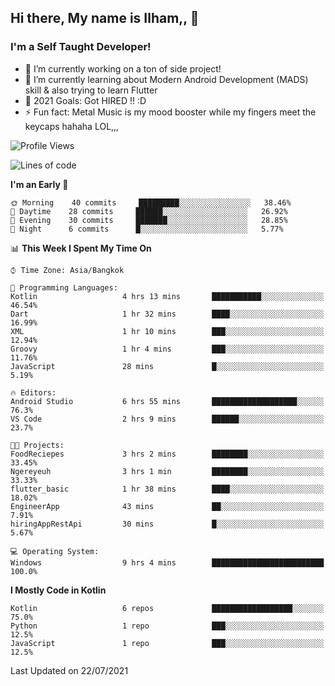 ## Hi there, My name is Ilham,, 👋


### I'm a Self Taught Developer!
- 🔭 I’m currently working on a ton of side project!
- 🌱 I’m currently learning about Modern Android Development (MADS) skill & also trying to learn Flutter
- 🥅 2021 Goals: Got HIRED !! :D
- ⚡ Fun fact: Metal Music is my mood booster while my fingers meet the keycaps hahaha LOL,,, 



<!--START_SECTION:waka-->
![Profile Views](http://img.shields.io/badge/Profile%20Views-0-blue)

![Lines of code](https://img.shields.io/badge/From%20Hello%20World%20I%27ve%20Written-376095%20lines%20of%20code-blue)

**I'm an Early 🐤** 

```text
🌞 Morning    40 commits     █████████░░░░░░░░░░░░░░░░   38.46% 
🌆 Daytime    28 commits     ██████░░░░░░░░░░░░░░░░░░░   26.92% 
🌃 Evening    30 commits     ███████░░░░░░░░░░░░░░░░░░   28.85% 
🌙 Night      6 commits      █░░░░░░░░░░░░░░░░░░░░░░░░   5.77%

```


📊 **This Week I Spent My Time On** 

```text
⌚︎ Time Zone: Asia/Bangkok

💬 Programming Languages: 
Kotlin                   4 hrs 13 mins       ███████████░░░░░░░░░░░░░░   46.54% 
Dart                     1 hr 32 mins        ████░░░░░░░░░░░░░░░░░░░░░   16.99% 
XML                      1 hr 10 mins        ███░░░░░░░░░░░░░░░░░░░░░░   12.94% 
Groovy                   1 hr 4 mins         ███░░░░░░░░░░░░░░░░░░░░░░   11.76% 
JavaScript               28 mins             █░░░░░░░░░░░░░░░░░░░░░░░░   5.19%

🔥 Editors: 
Android Studio           6 hrs 55 mins       ███████████████████░░░░░░   76.3% 
VS Code                  2 hrs 9 mins        ██████░░░░░░░░░░░░░░░░░░░   23.7%

🐱‍💻 Projects: 
FoodReciepes             3 hrs 2 mins        ████████░░░░░░░░░░░░░░░░░   33.45% 
Ngereyeuh                3 hrs 1 min         ████████░░░░░░░░░░░░░░░░░   33.33% 
flutter_basic            1 hr 38 mins        ████░░░░░░░░░░░░░░░░░░░░░   18.02% 
EngineerApp              43 mins             ██░░░░░░░░░░░░░░░░░░░░░░░   7.91% 
hiringAppRestApi         30 mins             █░░░░░░░░░░░░░░░░░░░░░░░░   5.67%

💻 Operating System: 
Windows                  9 hrs 4 mins        █████████████████████████   100.0%

```

**I Mostly Code in Kotlin** 

```text
Kotlin                   6 repos             ██████████████████░░░░░░░   75.0% 
Python                   1 repo              ███░░░░░░░░░░░░░░░░░░░░░░   12.5% 
JavaScript               1 repo              ███░░░░░░░░░░░░░░░░░░░░░░   12.5%

```



 Last Updated on 22/07/2021
<!--END_SECTION:waka-->
